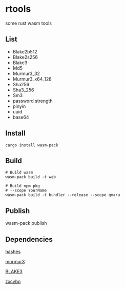 # rtools

some rust wasm tools

## List

+ Blake2b512
+ Blake2s256
+ Blake3
+ Md5
+ Murmur3_32
+ Murmur3_x64_128
+ Sha256
+ Sha3_256
+ Sm3
+ password strength
+ pinyin
+ uuid
+ base64

## Install

```shell
cargo install wasm-pack
```

## Build

```shell
# Build wasm
wasm-pack build -t web

# Build npm pkg
# --scope YourName
wasm-pack build -t bundler --release --scope qmaru
```

## Publish

wasm-pack publish

## Dependencies

[hashes](https://github.com/RustCrypto/hashes)

[murmur3](https://github.com/stusmall/murmur3)

[BLAKE3](https://github.com/BLAKE3-team/BLAKE3)

[zxcvbn](https://github.com/shssoichiro/zxcvbn-rs)
